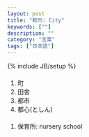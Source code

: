 ```yaml
---
layout: post
title: "都市: City"
keywords: [""]
description: ""
category: "言葉"
tags: ["日本語"]
---
```

{% include JB/setup %}


####
1. 町
2. 田舎
3. 都市
4. 都心(としん)


####
1. 保育所: nursery school
